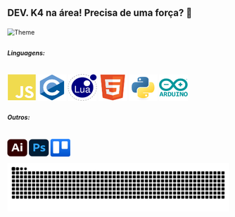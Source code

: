 ## DEV. K4 na área! Precisa de uma força? 👾
###

![Theme](https://github-readme-stats.vercel.app/api?username=KABOTELHO&theme=great-gatsby&show_icons=true)

 ##
 ##### Linguagens:

<div style="display: inline_block"><br>
  <img align="center" alt="Ka-Js" height="60" width="65" src="https://raw.githubusercontent.com/devicons/devicon/master/icons/javascript/javascript-plain.svg">
  <img align="center" alt="Ka-C" height="60" width="65"
src="https://github.com/devicons/devicon/blob/master/icons/c/c-original.svg">
  <img align="center" alt="Ka-Lua" height="60" width="65" 
src="https://github.com/devicons/devicon/blob/master/icons/lua/lua-original.svg">
  <img align="center" alt="Ka-HTML" height="60" width="65" src="https://raw.githubusercontent.com/devicons/devicon/master/icons/html5/html5-original.svg">
  <img align="center" alt="Ka-Python" height="60" width="65" src="https://raw.githubusercontent.com/devicons/devicon/master/icons/python/python-original.svg">
  <img align="center" alt="Ka-Arduino" height="60" width="65" src="https://github.com/devicons/devicon/blob/master/icons/arduino/arduino-original-wordmark.svg">

 ##
 ##### Outros:
 
<div> 
  <div style="display: inline_block"><br> 
  <img align="center" alt="Ka-illustrator" height="40" width="45" 
src="https://github.com/devicons/devicon/blob/master/icons/illustrator/illustrator-plain.svg">
  <img align="center" alt="Ka-Photoshop" height="40" width="45" 
src="https://github.com/devicons/devicon/blob/master/icons/photoshop/photoshop-original.svg">
  <img align="center" alt="Ka-Trello" height="40" width="45" 
src="https://github.com/devicons/devicon/blob/master/icons/trello/trello-original.svg">

</div>
  

![Snake animation](https://raw.githubusercontent.com/K4BOTELHO/K4BOTELHO/output/github-contribution-grid-snake.svg)

